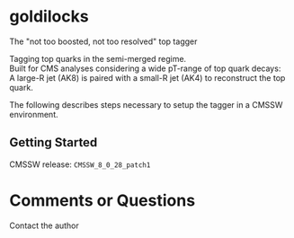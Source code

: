 # goldilocks
The "not too boosted, not too resolved" top tagger

Tagging top quarks in the semi-merged regime.  
Built for CMS analyses considering a wide pT-range of top quark decays:  
A large-R jet (AK8) is paired with a small-R jet (AK4) to reconstruct the top quark.

The following describes steps necessary to setup the tagger in a CMSSW environment.  

## Getting Started

CMSSW release: `CMSSW_8_0_28_patch1`

# Comments or Questions
Contact the author
